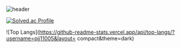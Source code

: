 ![header](https://capsule-render.vercel.app/api?type=wave&color=auto&height=300&section=header&text=capsule%20render&fontSize=90)

<!--![pjj11005's GitHub stats](https://github-readme-stats.vercel.app/api?username=pjj11005&show_icons=true&theme=tokyonight)-->

[![Solved.ac Profile](http://mazassumnida.wtf/api/generate_badge?boj=pjj21)](https://solved.ac/pjj21)

![Top Langs](https://github-readme-stats.vercel.app/api/top-langs/?username=pjj11005&layout= compact&theme=dark)


<!--
**pjj11005/pjj11005** is a ✨ _special_ ✨ repository because its `README.md` (this file) appears on your GitHub profile.

Here are some ideas to get you started:

- 🔭 I’m currently working on ...
- 🌱 I’m currently learning ...
- 👯 I’m looking to collaborate on ...
- 🤔 I’m looking for help with ...
- 💬 Ask me about ...
- 📫 How to reach me: ...
- 😄 Pronouns: ...
- ⚡ Fun fact: ...
-->
